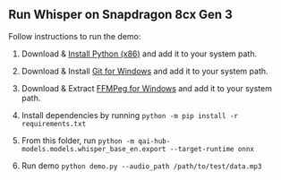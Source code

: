## Run Whisper on Snapdragon 8cx Gen 3

Follow instructions to run the demo:

1. Download & [Install Python (x86)](https://www.python.org) and add it to your system path.

2. Download & Install [Git for Windows](https://github.com/git-for-windows/git/releases/download/v2.45.2.windows.1/Git-2.45.2-64-bit.exe) and add it to your system path.

3. Download & Extract [FFMPeg for Windows](https://github.com/BtbN/FFmpeg-Builds/releases/download/latest/ffmpeg-master-latest-win64-gpl.zip) and add it to your system path.

4. Install dependencies by running `python -m pip install -r requirements.txt`

5. From this folder, run `python -m qai-hub-models.models.whisper_base_en.export --target-runtime onnx`

6. Run demo `python demo.py --audio_path /path/to/test/data.mp3`
